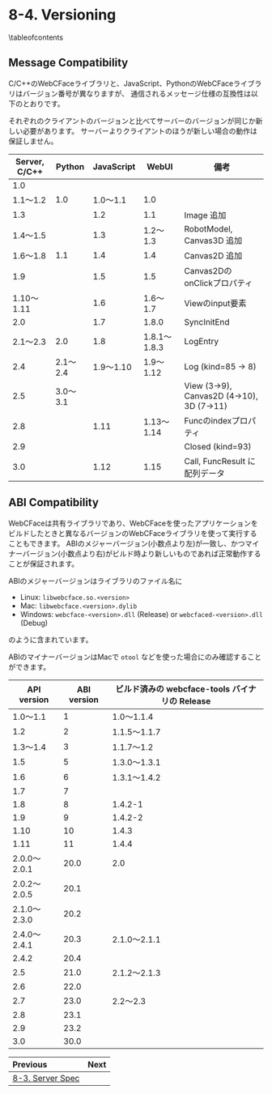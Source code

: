 # 8-4. Versioning

\tableofcontents

## Message Compatibility

C/C++のWebCFaceライブラリと、JavaScript、PythonのWebCFaceライブラリはバージョン番号が異なりますが、
通信されるメッセージ仕様の互換性は以下のとおりです。

それぞれのクライアントのバージョンと比べてサーバーのバージョンが同じか新しい必要があります。
サーバーよりクライアントのほうが新しい場合の動作は保証しません。

| Server, C/C++ | Python | JavaScript | WebUI | 備考 |
| ---- | ---- | ---- | ---- | ---- |
| 1.0 | | | | |
| 1.1〜1.2 | 1.0 | 1.0〜1.1 | 1.0 | |
| 1.3 | | 1.2 | 1.1 | Image 追加 |
| 1.4〜1.5 | | 1.3 | 1.2〜1.3 | RobotModel, Canvas3D 追加 |
| 1.6〜1.8 | 1.1 | 1.4 | 1.4 | Canvas2D 追加 |
| 1.9 | | 1.5 | 1.5 | Canvas2DのonClickプロパティ |
| 1.10〜1.11 | | 1.6 | 1.6〜1.7 | Viewのinput要素 |
| 2.0 | | 1.7 | 1.8.0 | SyncInitEnd |
| 2.1〜2.3 | 2.0 | 1.8 | 1.8.1〜1.8.3 | LogEntry |
| 2.4 | 2.1〜2.4 | 1.9〜1.10 | 1.9〜1.12 | Log (kind=85 → 8) |
| 2.5 | 3.0〜3.1 | | | View (3→9), Canvas2D (4→10), 3D (7→11) |
| 2.8 | | 1.11 | 1.13〜1.14 | Funcのindexプロパティ |
| 2.9 | | | | Closed (kind=93) |
| 3.0 | | 1.12 | 1.15 | Call, FuncResult に配列データ |

## ABI Compatibility

WebCFaceは共有ライブラリであり、WebCFaceを使ったアプリケーションをビルドしたときと異なるバージョンのWebCFaceライブラリを使って実行することもできます。
ABIのメジャーバージョン(小数点より左)が一致し、かつマイナーバージョン(小数点より右)がビルド時より新しいものであれば正常動作することが保証されます。

ABIのメジャーバージョンはライブラリのファイル名に
* Linux: `libwebcface.so.<version>`
* Mac: `libwebcface.<version>.dylib`
* Windows: `webcface-<version>.dll` (Release) or `webcfaced-<version>.dll` (Debug)

のように含まれています。

ABIのマイナーバージョンはMacで `otool` などを使った場合にのみ確認することができます。

| API version | ABI version | ビルド済みの webcface-tools バイナリの Release |
| ---- | ---- | ---- |
| 1.0〜1.1 | 1 | 1.0〜1.1.4 |
| 1.2 | 2 | 1.1.5〜1.1.7 |
| 1.3〜1.4 | 3 | 1.1.7〜1.2 |
| 1.5 | 5 | 1.3.0〜1.3.1 |
| 1.6 | 6 | 1.3.1〜1.4.2 |
| 1.7 | 7 | |
| 1.8 | 8 | 1.4.2-1 |
| 1.9 | 9 | 1.4.2-2 |
| 1.10 | 10 | 1.4.3 |
| 1.11 | 11 | 1.4.4 |
| 2.0.0〜2.0.1 | 20.0 | 2.0 |
| 2.0.2〜2.0.5 | 20.1 | |
| 2.1.0〜2.3.0 | 20.2 | |
| 2.4.0〜2.4.1 | 20.3 | 2.1.0〜2.1.1 |
| 2.4.2 | 20.4 | |
| 2.5 | 21.0 | 2.1.2〜2.1.3 |
| 2.6 | 22.0 | |
| 2.7 | 23.0 | 2.2〜2.3 |
| 2.8 | 23.1 | |
| 2.9 | 23.2 | |
| 3.0 | 30.0 | |

<div class="section_buttons">

| Previous |     Next |
|:---------|---------:|
| [8-3. Server Spec](83_server_spec.md) | |

</div>
